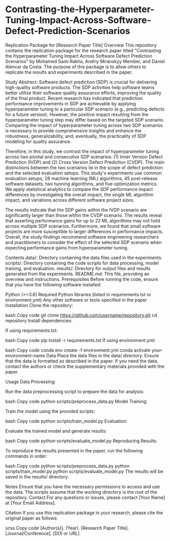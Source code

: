 # Contrasting-the-Hyperparameter-Tuning-Impact-Across-Software-Defect-Prediction-Scenarios
Replication Package for [Research Paper Title]
Overview
This repository contains the replication package for the research paper titled "Contrasting the Hyperparameter Tuning Impact
Across Software Defect Prediction Scenarios" by Mohamed Sami Rakha, Andriy Miranskyy Member, and Daniel Alencar da Costa. The purpose of this package is to allow others to replicate the results and experiments described in the paper.

Study Abstract:
Software defect prediction (SDP) is crucial for delivering high-quality software products. The SDP activities help software teams better utilize their software quality assurance efforts, improving the quality of the final product.
Recent research has indicated that prediction performance improvements in SDP are achievable by applying hyperparameter tuning to a particular SDP scenario (e.g., predicting defects for a future version). However, the positive impact resulting from the hyperparameter tuning step may differ based on the targeted SDP scenario. Comparing the impact of hyperparameter tuning across two SDP scenarios is necessary to provide comprehensive insights and enhance the robustness, generalizability, and, eventually, the practicality of SDP modeling for quality assurance. 

Therefore, in this study, we contrast the impact of hyperparameter tuning across two pivotal and consecutive SDP scenarios: (1) Inner Version Defect Prediction (IVDP) and (2) Cross Version Defect Prediction (CVDP). The main distinctions between the two scenarios lie in the scope of defect prediction and the selected evaluation setups. This study's experiments use common evaluation setups, 28 machine learning (ML) algorithms, 45 post-release software datasets, two tunning algorithms, and five optimization metrics. We apply statistical analytics to compare the SDP performance impact differences by investigating the overall impact, the single ML algorithm impact, and variations across different software project sizes. 

The results indicate that the SDP gains within the IVDP scenario are significantly larger than those within the CVDP scenario. The results reveal that asserting performance gains for up to 22 ML algorithms may not hold across multiple SDP scenarios. Furthermore, we found that small software projects are more susceptible to larger differences in performance impacts. Overall, the study findings recommend software engineering researchers and practitioners to consider the effect of the selected SDP scenario when expecting performance gains from hyperparameter tuning. 

Contents
data/: Directory containing the data files used in the experiments.
scripts/: Directory containing the code scripts for data processing, model training, and evaluation.
results/: Directory for output files and results generated from the experiments.
README.md: This file, providing an overview and instructions.
Prerequisites
Before running the code, ensure that you have the following software installed:

Python (>=3.6)
Required Python libraries (listed in requirements.txt or environment.yml)
Any other software or tools specified in the paper
Installation
Clone the repository:

bash
Copy code
git clone https://github.com/username/repository.git
cd repository
Install dependencies:

If using requirements.txt:

bash
Copy code
pip install -r requirements.txt
If using environment.yml:

bash
Copy code
conda env create -f environment.yml
conda activate your-environment-name
Data
Place the data files in the data/ directory. Ensure that the data is formatted as described in the paper. If you need the data, contact the authors or check the supplementary materials provided with the paper.

Usage
Data Processing:

Run the data preprocessing script to prepare the data for analysis:

bash
Copy code
python scripts/preprocess_data.py
Model Training:

Train the model using the provided scripts:

bash
Copy code
python scripts/train_model.py
Evaluation:

Evaluate the trained model and generate results:

bash
Copy code
python scripts/evaluate_model.py
Reproducing Results:

To reproduce the results presented in the paper, run the following commands in order:

bash
Copy code
python scripts/preprocess_data.py
python scripts/train_model.py
python scripts/evaluate_model.py
The results will be saved in the results/ directory.

Notes
Ensure that you have the necessary permissions to access and use the data.
The scripts assume that the working directory is the root of the repository.
Contact
For any questions or issues, please contact [Your Name] at [Your Email Address].

Citation
If you use this replication package in your research, please cite the original paper as follows:

scss
Copy code
[Author(s)]. (Year). [Research Paper Title]. [Journal/Conference]. [DOI or URL]
